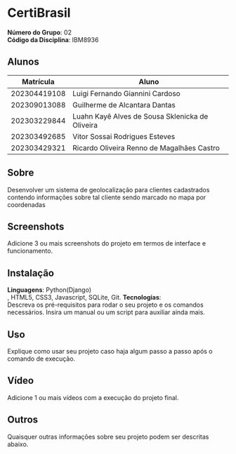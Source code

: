 # CertiBrasil

**Número do Grupo**: 02<br>
**Código da Disciplina**: IBM8936<br>

## Alunos
|Matrícula | Aluno |
| -- | -- |
| 202304419108  |  Luigi Fernando Giannini Cardoso |
| 202309013088  |  Guilherme de Alcantara Dantas |
| 202303229844  |  Luahn Kayê Alves de Sousa Sklenicka de Oliveira |
| 202303492685  |  Vitor Sossai Rodrigues Esteves |
| 202303429321  |  Ricardo Oliveira Renno de Magalhães Castro |

## Sobre
Desenvolver um sistema de geolocalização para clientes cadastrados contendo informações sobre tal cliente sendo marcado no mapa por coordenadas

## Screenshots
Adicione 3 ou mais screenshots do projeto em termos de interface e funcionamento.

## Instalação
**Linguagens**: Python(Django)<br>, HTML5, CSS3, Javascript, SQLite, Git.
**Tecnologias**: <br>
Descreva os pré-requisitos para rodar o seu projeto e os comandos necessários.
Insira um manual ou um script para auxiliar ainda mais.

## Uso
Explique como usar seu projeto caso haja algum passo a passo após o comando de execução.

## Vídeo
Adicione 1 ou mais vídeos com a execução do projeto final.

## Outros
Quaisquer outras informações sobre seu projeto podem ser descritas abaixo.

